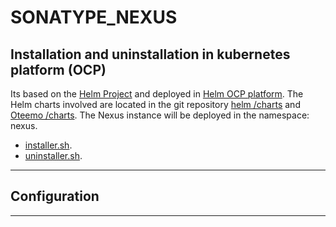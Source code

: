 # SONATYPE_NEXUS #

## Installation and uninstallation in kubernetes platform (OCP)

Its based on the [Helm Project](https://v2.helm.sh/docs/install/) and deployed in [Helm OCP platform](https://www.openshift.com/blog/getting-started-helm-openshift). The Helm charts involved are located in the git repository [helm
/charts](https://github.com/helm/charts/tree/master/stable/sonatype-nexus) and [Oteemo
/charts](https://github.com/Oteemo/charts/tree/master/charts/sonatype-nexus). The Nexus instance will be deployed in the namespace: nexus.

- [installer.sh](install/helm-nexus-installer.sh).
- [uninstaller.sh](install/helm-nexus-uninstaller.sh).
-------------

## Configuration


-------------
